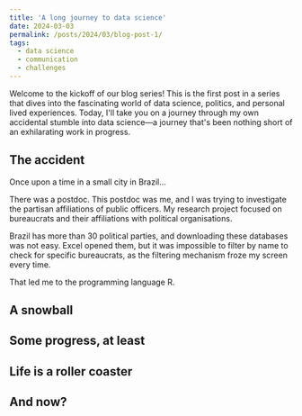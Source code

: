 ```yaml
---
title: 'A long journey to data science'
date: 2024-03-03
permalink: /posts/2024/03/blog-post-1/
tags:
  - data science
  - communication
  - challenges
---
```



Welcome to the kickoff of our blog series! This is the first post in a series that dives into the fascinating world of data science, politics, and personal lived experiences. Today, I'll take you on a journey through my own accidental stumble into data science—a journey that's been nothing short of an exhilarating work in progress.

The accident
------
Once upon a time in a small city in Brazil...

There was a postdoc. This postdoc was me, and I was trying to investigate the partisan affiliations of public officers. My research project focused on bureaucrats and their affiliations with political organisations. 

Brazil has more than 30 political parties, and downloading these databases was not easy. Excel opened them, but it was impossible to filter by name to check for specific bureaucrats, as the filtering mechanism froze my screen every time.

That led me to the programming language R.

A snowball
------

Some progress, at least
------

Life is a roller coaster
------

And now?
------
